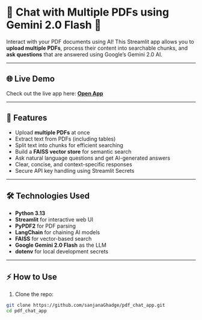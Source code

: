 # 📄 Chat with Multiple PDFs using Gemini 2.0 Flash 💁

Interact with your PDF documents using AI! This Streamlit app allows you to **upload multiple PDFs**, process their content into searchable chunks, and **ask questions** that are answered using Google’s Gemini 2.0 AI.

---

## 🌐 Live Demo
Check out the live app here: [**Open App**](https://sanjanaghadge-pdf-chat-app-app-wny1th.streamlit.app/)

---

## 🚀 Features
- Upload **multiple PDFs** at once  
- Extract text from PDFs (including tables)  
- Split text into chunks for efficient searching  
- Build a **FAISS vector store** for semantic search  
- Ask natural language questions and get AI-generated answers  
- Clear, concise, and context-specific responses  
- Secure API key handling using Streamlit Secrets  

---

## 🛠️ Technologies Used
- **Python 3.13**  
- **Streamlit** for interactive web UI  
- **PyPDF2** for PDF parsing  
- **LangChain** for chaining AI models  
- **FAISS** for vector-based search  
- **Google Gemini 2.0 Flash** as the LLM  
- **dotenv** for local development secrets  

---

## ⚡ How to Use
1. Clone the repo:
```bash
git clone https://github.com/sanjanaGhadge/pdf_chat_app.git
cd pdf_chat_app
